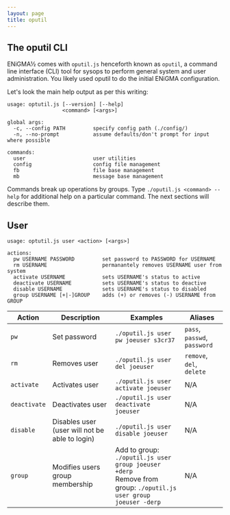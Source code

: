```yaml
---
layout: page
title: oputil
---
```

## The oputil CLI
ENiGMA½ comes with `oputil.js` henceforth known as `oputil`, a command line interface (CLI) tool for sysops to perform general system and user administration. You likely used oputil to do the initial ENiGMA configuration.

Let's look the main help output as per this writing:

```
usage: optutil.js [--version] [--help]
                  <command> [<args>]

global args:
  -c, --config PATH         specify config path (./config/)
  -n, --no-prompt           assume defaults/don't prompt for input where possible

commands:
  user                      user utilities
  config                    config file management
  fb                        file base management
  mb                        message base management
```

Commands break up operations by groups. Type `./oputil.js <command> --help` for additional help on a particular command. The next sections will describe them.

## User
```
usage: optutil.js user <action> [<args>]

actions:
  pw USERNAME PASSWORD         set password to PASSWORD for USERNAME
  rm USERNAME                  permanantely removes USERNAME user from system
  activate USERNAME            sets USERNAME's status to active
  deactivate USERNAME          sets USERNAME's status to deactive
  disable USERNAME             sets USERNAME's status to disabled
  group USERNAME [+|-]GROUP    adds (+) or removes (-) USERNAME from GROUP
```

| Action    | Description       | Examples                              | Aliases   |
|-----------|-------------------|---------------------------------------|-----------|
| `pw`        | Set password      | `./oputil.js user pw joeuser s3cr37`  | `pass`, `passwd`, `password` |
| `rm`        | Removes user      | `./oputil.js user del joeuser`        | `remove`, `del`, `delete` |
| `activate` | Activates user    | `./oputil.js user activate joeuser`   | N/A   |
| `deactivate`    | Deactivates user  | `./oputil.js user deactivate joeuser` | N/A   |
| `disable`   | Disables user (user will not be able to login)    | `./oputil.js user disable joeuser`    | N/A   |
| `group`   | Modifies users group membership   | Add to group: `./oputil.js user group joeuser +derp`<br/>Remove from group: `./oputil.js user group joeuser -derp`   | N/A    |
